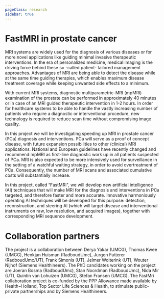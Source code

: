 ```yaml
---
pageClass: research
sidebar: true
---
```

# FastMRI in prostate cancer

MRI systems are widely used for the diagnosis of various diseases or for more novel applications like guiding minimal invasive therapeutic interventions. In the era of personalized medicine, medical imaging is the driving force behind these so -called patient- tailored management approaches. Advantages of MRI are being able to detect the disease while at the same time guiding therapies, which enables maximum disease treatment coverage while keeping unwanted side effects to a minimum.

With current MRI systems, diagnostic multiparametric-MRI (mpMRI) examination of the prostate can be performed in approximately 40 minutes or in case of an MRI guided
therapeutic intervention in 1-2 hours. In order for healthcare systems to be able to handle the vastly increasing number of patients who require a diagnostic or interventional procedure, new technology is required to reduce scan time without compromising image quality.

In this project we will be investigating speeding up MRI in prostate cancer (PCa) diagnosis and interventions. PCa will serve as a proof of concept disease, with future expansion possibilities to other (clinical) MRI applications. National and European guidelines have recently changed and recommend mpMRI as first-line diagnostic work up in all patients suspected of PCa. MRI is also expected to be more intensively used for surveillance in the setting of a watchful waiting strategy, in order to avoid overtreatment of PCa. Consequently, the number of MRI scans and associated cumulative costs will substantially increase.

In this project, called “FastMRI", we will develop new artificial intelligence (AI) techniques that will make MRI for the diagnosis and interventions in PCa targeted, and
therefore faster and more accurate. Innovative harmoniously operating AI techniques will be developed for this purpose: detection, reconstruction, and steering AI (which will target disease and interventional instruments on raw, low resolution, and acquired images), together with corresponding MRI sequence development.

# Collaboration partners

The project is a collaboration between Derya Yakar (UMCG), Thomas Kwee (UMCG), Henkjan Huisman (RadboudUmc), Jurgen Futterer (RadboudUmc/UT), Frank Simonis (UT), Jelmer Wolterink (UT), Wouter Nijhof (Siemens Healthineers). The PhD candidates working on the project are Joeran Bosma (RadboudUmc), Stan Noordman (RadboudUmc), Nida Mir (UT), Quintin van Lohuizen (UMCG), Stefan Fransen (UMCG). The FastMri collaboration project is co-funded by the PPP Allowance made available by Health~Holland, Top Sector Life Sciences & Health, to stimulate public-private partnerships and by Siemens Healthineers.

<!-- <div class="research">
<Research slug="prostate-image-analysis"/>
</div> -->
